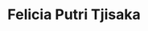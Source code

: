 ---
title: Felicia Putri Tjisaka
img: https://yt3.ggpht.com/ytc/AKedOLTwno32vvnJezu2NKRJlNfpKAH-PMxPdS0724Busg=s900-c-k-c0x00ffffff-no-rj
content:
  - -IRbihK3sxg
---